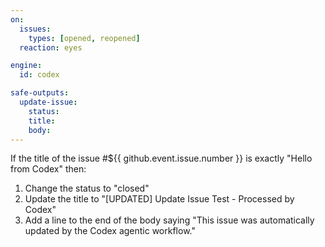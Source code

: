 ```yaml
---
on:
  issues:
    types: [opened, reopened]
  reaction: eyes

engine: 
  id: codex

safe-outputs:
  update-issue:
    status:
    title:
    body:
---
```


If the title of the issue #${{ github.event.issue.number }} is exactly "Hello from Codex" then:

1. Change the status to "closed"
2. Update the title to "[UPDATED] Update Issue Test - Processed by Codex"
3. Add a line to the end of the body saying "This issue was automatically updated by the Codex agentic workflow."
